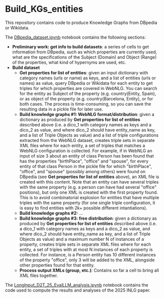 # Build_KGs_entities

This repository contains code to produce Knowledge Graphs from DBpedia or Wikidata.

The [DBpedia_dataset.ipynb](https://github.com/mille-s/Build_KGs_entities/blob/e3c0239909daeca78f37b8e8b950a4cf7174d2ea/DBpedia_dataset.ipynb) notebook contains the following sections:
- **Preliminary work: get info to build datasets**: a series of cells to get information from DBpedia, such as which properties are currently used, what are the specifications of the Subject (Domain) and Object (Range) of the properties, what kind of hypernyms are used, etc.
- **Build dataset**
  - **Get properties for list of entities**: given an input dictionary with category names (urls or name) as keys, and a list of entities (urls or names) as value, query DBpedia or Wikidata for each entity to get triples for which properties are covered in WebNLG. You can search for the entity as Subject of the property (e.g. country(Entity, Spain), or as object of the property (e.g. country(Barcelona, Entity), or for both cases. The process is time-consuming, so you can save the resulting data in a pickle file for later use.
  - **Build knowledge graphs #1: WebNLG format/distribution**: given a dictionary as produced by **Get properties for list of entities** described above (i.e. a dico_1 with category names as keys and a dico_2 as value, and where dico_2 should have entity_name as key, and a list of Triple Objects as value) and a list of triple configurations extracted from the WebNLG dataset, creates triple sets in separate XML files where for each entity, a set of triples that matches a WebNLG configuration is collected. For example, if in WebNLG an input of size 3 about an entity of class Person has been found that has the properties "birthPlace", "office" and "spouse", for every entity of that class Person in the pickle file for which "birthPlace", "office", and "spouse" (possibly among others) were found on DBpedia (see **Get properties for list of entities** above), an XML file is created with this content. Note that an entity can have several triples with the same property (e.g. a person can have had several "office" positions), but only one XML is created with the first property found. This is to avoid combinatorial explosion for entities that have multiple triples with the same property (for one single triple configuration, it is easy to find entities with 2k+ possible different intantiations).
  - **Build knowledge graphs #2:** ...
  - **Build knowledge graphs #3: free distribution**: given a dictionary as produced by **Get properties for list of entities** described above (i.e. a dico_1 with category names as keys and a dico_2 as value, and where dico_2 should have entity_name as key, and a list of Triple Objects as value) and a maximum number N of instances of a property, creates triple sets in separate XML files where for each entity, a set of triples with at most N instances of each property is collected. For instance, is a Person entity has 10 different instances of the property "office", only 3 will be added to the XML, alongside other properties found for that entity.
  - **Process output XMLs (group, etc.)**: Contains so far a cell to bring all XML files together.
 
The [LongInput_D2T_25_EvalLLM_analysis.ipynb](https://github.com/mille-s/Build_KGs_entities/blob/e3c0239909daeca78f37b8e8b950a4cf7174d2ea/LongInput_D2T_25_EvalLLM_analysis.ipynb) notebook contains the code used to compute the results and analyses of the 2025 INLG paper.
